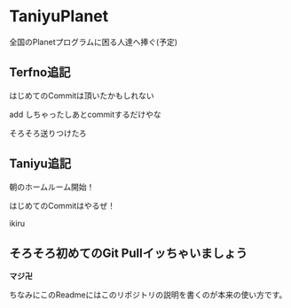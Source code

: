 # TaniyuPlanet
全国のPlanetプログラムに困る人達へ捧ぐ(予定)
## Terfno追記
はじめてのCommitは頂いたかもしれない

add しちゃったしあとcommitするだけやな

そろそろ送りつけたろ

## Taniyu追記
朝のホームルーム開始！

はじめてのCommitはやるぜ！

ikiru

## そろそろ初めてのGit Pullイッちゃいましょう
**マジ卍**

ちなみにこのReadmeにはこのリポジトリの説明を書くのが本来の使い方です。
